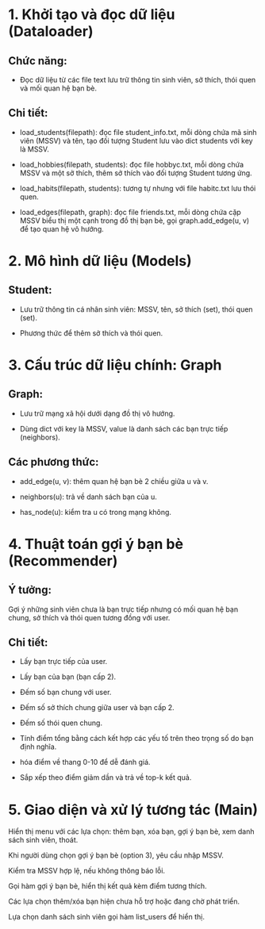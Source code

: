 # 1. Khởi tạo và đọc dữ liệu (Dataloader)
## Chức năng:
 - Đọc dữ liệu từ các file text lưu trữ thông tin sinh viên, sở thích, thói quen và mối quan hệ bạn bè.

## Chi tiết:

 - load_students(filepath): đọc file student_info.txt, mỗi dòng chứa mã sinh viên (MSSV) và tên, tạo đối tượng Student lưu vào dict students với key là MSSV.

 - load_hobbies(filepath, students): đọc file hobbyc.txt, mỗi dòng chứa MSSV và một sở thích, thêm sở thích vào đối tượng Student tương ứng.

 - load_habits(filepath, students): tương tự nhưng với file habitc.txt lưu thói quen.

 - load_edges(filepath, graph): đọc file friends.txt, mỗi dòng chứa cặp MSSV biểu thị một cạnh trong đồ thị bạn bè, gọi graph.add_edge(u, v) để tạo quan hệ vô hướng.

# 2. Mô hình dữ liệu (Models)
## Student:

 - Lưu trữ thông tin cá nhân sinh viên: MSSV, tên, sở thích (set), thói quen (set).

 - Phương thức để thêm sở thích và thói quen.

# 3. Cấu trúc dữ liệu chính: Graph
## Graph:

 - Lưu trữ mạng xã hội dưới dạng đồ thị vô hướng.

 - Dùng dict với key là MSSV, value là danh sách các bạn trực tiếp (neighbors).

## Các phương thức:

 - add_edge(u, v): thêm quan hệ bạn bè 2 chiều giữa u và v.

 - neighbors(u): trả về danh sách bạn của u.

 - has_node(u): kiểm tra u có trong mạng không.

# 4. Thuật toán gợi ý bạn bè (Recommender)
## Ý tưởng:
Gợi ý những sinh viên chưa là bạn trực tiếp nhưng có mối quan hệ bạn chung, sở thích và thói quen tương đồng với user.

## Chi tiết:

- Lấy bạn trực tiếp của user.

- Lấy bạn của bạn (bạn cấp 2).

- Đếm số bạn chung với user.

- Đếm số sở thích chung giữa user và bạn cấp 2.

- Đếm số thói quen chung.

- Tính điểm tổng bằng cách kết hợp các yếu tố trên theo trọng số do bạn định nghĩa.

-  hóa điểm về thang 0-10 để dễ đánh giá.

- Sắp xếp theo điểm giảm dần và trả về top-k kết quả.

# 5. Giao diện và xử lý tương tác (Main)
Hiển thị menu với các lựa chọn: thêm bạn, xóa bạn, gợi ý bạn bè, xem danh sách sinh viên, thoát.

Khi người dùng chọn gợi ý bạn bè (option 3), yêu cầu nhập MSSV.

Kiểm tra MSSV hợp lệ, nếu không thông báo lỗi.

Gọi hàm gợi ý bạn bè, hiển thị kết quả kèm điểm tương thích.

Các lựa chọn thêm/xóa bạn hiện chưa hỗ trợ hoặc đang chờ phát triển.

Lựa chọn danh sách sinh viên gọi hàm list_users để hiển thị.


